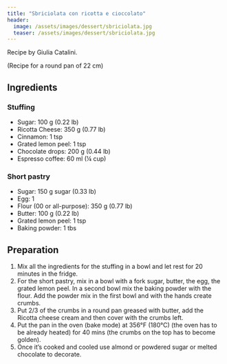 ```yaml
---
title: "Sbriciolata con ricotta e cioccolato"
header:
  image: /assets/images/dessert/sbriciolata.jpg
  teaser: /assets/images/dessert/sbriciolata.jpg
---
```


Recipe by Giulia Catalini.

(Recipe for a round pan of 22 cm)

## Ingredients

### Stuffing
* Sugar: 100 g (0.22 lb)
* Ricotta Cheese: 350 g (0.77 lb)
* Cinnamon: 1 tsp
* Grated lemon peel: 1 tsp
* Chocolate drops: 200 g (0.44 lb)
* Espresso coffee: 60 ml (¼ cup)

### Short pastry
* Sugar: 150 g sugar (0.33 lb)
* Egg: 1
* Flour (00 or all-purpose): 350 g (0.77 lb)
* Butter: 100 g (0.22 lb)
* Grated lemon peel: 1 tsp
* Baking powder: 1 tbs

## Preparation
1. Mix all the ingredients for the stuffing in a bowl and let rest for 20 minutes in the fridge.
2. For the short pastry, mix in a bowl with a fork sugar, butter, the egg, the grated lemon peel. In a second bowl mix the baking powder with the flour. Add the powder mix in the first bowl and with the hands create crumbs.
3. Put 2/3 of the crumbs in a round pan greased with butter, add the Ricotta cheese cream and then cover with the crumbs left.
4. Put the pan in the oven (bake mode) at 356°F (180°C) (the oven has to be already heated) for 40 mins (the crumbs on the top has to become golden).
5. Once it’s cooked and cooled use almond or powdered sugar or melted chocolate to decorate.

